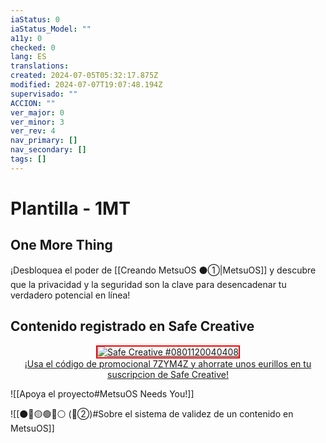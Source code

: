 ```yaml
---
iaStatus: 0
iaStatus_Model: ""
a11y: 0
checked: 0
lang: ES
translations: 
created: 2024-07-05T05:32:17.875Z
modified: 2024-07-07T19:07:48.194Z
supervisado: ""
ACCION: ""
ver_major: 0
ver_minor: 3
ver_rev: 4
nav_primary: []
nav_secondary: []
tags: []
---
```

# Plantilla - 1MT

## One More Thing

¡Desbloquea el poder de [[Creando MetsuOS ⚫①|MetsuOS]] y descubre que la privacidad y la seguridad son la clave para desencadenar tu verdadero potencial en línea!


## Contenido registrado en Safe Creative

<center><a href="https://www.safecreative.org/user/0801120040408" ><img src="https://resources.safecreative.org/user/0801120040408/label/standard-male-150" style="border:2px solid red;" title="Safe Creative #0801120040408"/></a><br/>
<a href="https://www.safecreative.org/?ref5mjalg">¡Usa el código de promocional 7ZYM4Z y ahorrate unos eurillos en tu suscripcion de Safe Creative!</a>
</center>

![[Apoya el proyecto#MetsuOS Needs You!]]

![[⚫🔴🟡🟢🔵⚪ (🔴②)#Sobre el sistema de validez de un contenido en MetsuOS]]
